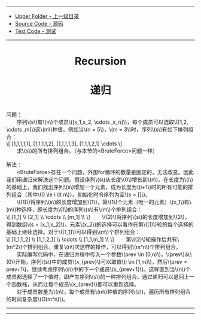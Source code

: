 --------
* [Upper Folder - 上一级目录](../)
* [Source Code - 源码](https://github.com/zhaochenyou/Way-to-Algorithm/blob/master/src/Search/Recursion.hpp)
* [Test Code - 测试](https://github.com/zhaochenyou/Way-to-Algorithm/blob/master/src/Search/Recursion.cpp)

--------

<div>
<h1 align="center">Recursion</h1>
<h1 align="center">递归</h1>
<br>
问题： <br>
&emsp;&emsp;序列\(s\)有\(n\)个成员\([x_1,x_2, \cdots ,x_n]\)，每个成员可以选取\([1,2, \cdots ,m]\)这\(m\)种值。例如当\(n = 5\)，\(m = 3\)时，序列\(s\)有如下排列组合： <br>
\[ [1,1,1,1,1], [1,1,1,1,2], [1,1,1,1,3], [1,1,1,2,1] \cdots \] <br>
&emsp;&emsp;求\(s\)的所有排列组合。（与本节的&lt;BruteForce&gt;问题一样） <br>
<br>
解法： <br>
&emsp;&emsp;&lt;BruteForce&gt;存在一个问题，外围for循环的数量是固定的，无法改变。因此我们用递归来解决这个问题。假设序列\(s\)从长度\(0\)增长到\(n\)。在长度为\(i\)的基础上，我们找出序列\(s\)增加一个元素，成为长度为\(i+1\)时的所有可能的排列组合（其中\(0 \le i \lt n\)）。初始化时令序列为空\(s = []\)。<br>
&emsp;&emsp;\((1)\)将序列\(s\)的长度增加到\(1\)，第\(1\)个元素（唯一的元素）\(x_1\)有\(m\)种选择，即长度为\(1\)的序列\(s\)有\(m\)个排列组合： <br>
\[
[1_1] \\
[2_1] \\
\cdots \\
[m_1] \\
\]
&emsp;&emsp;\((2)\)将序列\(s\)的长度增加到\(2\)，得到数组\(s = [x_1,x_2]\)，元素\(x_2\)的选择可以看作在第\((1)\)轮的每个选择的基础上继续选择。对于\([1_1]\)可以得到\(m\)个排列组合： <br>
\[
[1_1,1_2] \\
[1_1,2_1] \\
\cdots \\
[1_1,m_1] \\
\]
&emsp;&emsp;第\((2)\)轮操作后共有\(m^2\)个排列组合。重复\(n\)次这样的操作，可以得到\(m^n\)个排列组合。 <br>
&emsp;&emsp;实际编写代码中，在递归方程中传入一个参数\(prev \in [0,n)\)，\(prev\)从\(0\)开始，序列\(s\)中的成员\(x_{prev}\)可以取值\(i \in [1,m]\)，然后\(prev = prev+1\)，继续考虑序列\(s\)中的下一个成员\(x_{prev+1}\)。这样直到当\(n\)个成员都选择了一个值时，即产生序列\(s\)的一种排列组合。通过递归可以退回上一个函数栈，从而让每个成员\(x_{prev}\)都可以重新选择。 <br>
&emsp;&emsp;对于成员数量为\(n\)，每个成员有\(m\)种值的序列\(s\)，遍历所有排列组合的时间复杂度\(O(m^n)\)。 <br>
</div>

--------
--------
